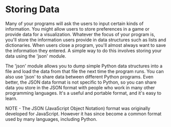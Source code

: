 # Storing Data

Many of your programs will ask the users to input certain kinds of information. You might allow users to store preferences in a game or provide data for a visualization. Whatever the focus of your program is, you'll store the information users provide in data structures such as lists and dictionaries. When users close a program, you'll almost always want to save the information they entered. A simple way to do this involves storing your data using the 'json' module.

The 'json' module allows you to dump simple Python data structures into a file and load the data from that file the next time the program runs. You can also use 'json' to share data between different Python programs. Even better, the JSON data format is not specific to Python, so you can share data you store in the JSON format with people who work in many other programming languages. It's a useful and portable format, and it's easy to learn.

NOTE - The JSON (JavaScript Object Notation) format was originally developed for JavaScript. However it has since become a common format used by many languages, including Python.